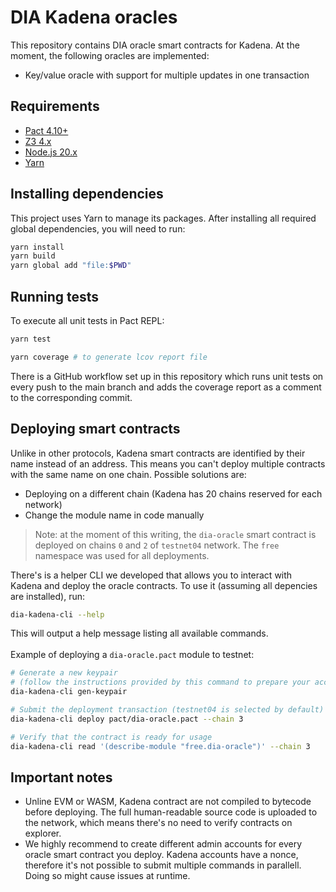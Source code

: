 # DIA Kadena oracles

This repository contains DIA oracle smart contracts for Kadena. At the moment, the following oracles are implemented:

- Key/value oracle with support for multiple updates in one transaction

## Requirements

- [Pact 4.10+](https://github.com/kadena-io/pact/releases)
- [Z3 4.x](https://github.com/Z3Prover/z3)
- [Node.js 20.x](https://nodejs.org)
- [Yarn](https://yarnpkg.com)

## Installing dependencies

This project uses Yarn to manage its packages. After installing all required global dependencies, you will need to run:

```sh
yarn install
yarn build
yarn global add "file:$PWD"
```

## Running tests

To execute all unit tests in Pact REPL:

```sh
yarn test

yarn coverage # to generate lcov report file
```

There is a GitHub workflow set up in this repository which runs unit tests on every push to the main branch and adds the coverage report as a comment to the corresponding commit.

## Deploying smart contracts

Unlike in other protocols, Kadena smart contracts are identified by their name instead of an address. This means you can't deploy multiple contracts with the same name on one chain. Possible solutions are:

- Deploying on a different chain (Kadena has 20 chains reserved for each network)
- Change the module name in code manually

> Note: at the moment of this writing, the `dia-oracle` smart contract is deployed on chains `0` and `2` of `testnet04` network. The `free` namespace was used for all deployments.

There's is a helper CLI we developed that allows you to interact with Kadena and deploy the oracle contracts. To use it (assuming all depencies are installed), run:

```sh
dia-kadena-cli --help
```

This will output a help message listing all available commands.
<br>
<br>
Example of deploying a `dia-oracle.pact` module to testnet:

```sh
# Generate a new keypair
# (follow the instructions provided by this command to prepare your account)
dia-kadena-cli gen-keypair

# Submit the deployment transaction (testnet04 is selected by default)
dia-kadena-cli deploy pact/dia-oracle.pact --chain 3

# Verify that the contract is ready for usage
dia-kadena-cli read '(describe-module "free.dia-oracle")' --chain 3
```

## Important notes

- Unline EVM or WASM, Kadena contract are not compiled to bytecode before deploying. The full human-readable source code is uploaded to the network, which means there's no need to verify contracts on explorer.
- We highly recommend to create different admin accounts for every oracle smart contract you deploy. Kadena accounts have a nonce, therefore it's not possible to submit multiple commands in parallell. Doing so might cause issues at runtime.
